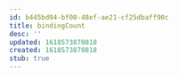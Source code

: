 ```yaml
---
id: b445bd94-bf00-48ef-ae21-cf25dbaff90c
title: bindingCount
desc: ''
updated: 1618573870818
created: 1618573870818
stub: true
---
```



